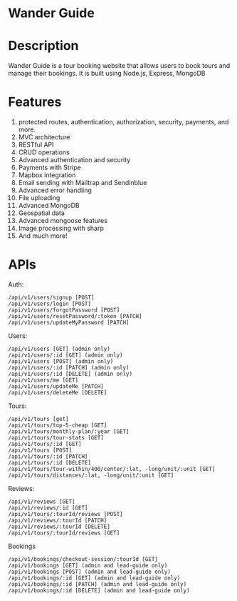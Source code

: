Wander Guide<a name="TOP"></a>
===================

# Description #
Wander Guide is a tour booking website that allows users to book tours and manage their bookings. It is built using Node.js, Express, MongoDB 


# Features #

1. protected routes, authentication, authorization, security, payments, and more.
2. MVC architecture
3. RESTful API
4. CRUD operations
5. Advanced authentication and security
6. Payments with Stripe
7. Mapbox integration
8. Email sending with Mailtrap and Sendinblue
9. Advanced error handling
10. File uploading
11. Advanced MongoDB
12. Geospatial data
13. Advanced mongoose features
14. Image processing with sharp
15. And much more!
# APIs # 
Auth:
~~~
/api/v1/users/signup [POST]
/api/v1/users/login [POST]
/api/v1/users/forgotPassword [POST]
/api/v1/users/resetPassword/:token [PATCH]
/api/v1/users/updateMyPassword [PATCH]
~~~

Users:
~~~
/api/v1/users [GET] (admin only)
/api/v1/users/:id [GET] (admin only)
/api/v1/users [POST] (admin only)
/api/v1/users/:id [PATCH] (admin only)
/api/v1/users/:id [DELETE] (admin only)
/api/v1/users/me [GET]
/api/v1/users/updateMe [PATCH]
/api/v1/users/deleteMe [DELETE]
~~~
Tours:
~~~
/api/v1/tours [get]
/api/v1/tours/top-5-cheap [GET]
/api/v1/tours/monthly-plan/:year [GET]
/api/v1/tours/tour-stats [GET]
/api/v1/tours/:id [GET]
/api/v1/tours [POST]
/api/v1/tours/:id [PATCH]
/api/v1/tours/:id [DELETE]
/api/v1/tours/tour-within/400/center/:lat, -long/unit/:unit [GET]
/api/v1/tours/distances/:lat, -long/unit/:unit [GET]
~~~
Reviews:
~~~
/api/v1/reviews [GET]
/api/v1/reviews/:id [GET]
/api/v1/tours/:tourId/reviews [POST]
/api/v1/reviews/:tourId [PATCH]
/api/v1/reviews/:tourId [DELETE]
/api/v1/tours/:tourId/reviews [GET]
~~~
Bookings
~~~
/api/v1/bookings/checkout-session/:tourId [GET]
/api/v1/bookings [GET] (admin and lead-guide only)
/api/v1/bookings [POST] (admin and lead-guide only)
/api/v1/bookings/:id [GET] (admin and lead-guide only)
/api/v1/bookings/:id [PATCH] (admin and lead-guide only)
/api/v1/bookings/:id [DELETE] (admin and lead-guide only)




~~~


